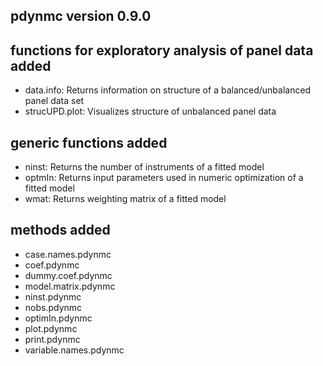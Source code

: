 ## pdynmc version 0.9.0

## functions for exploratory analysis of panel data added
* data.info: Returns information on structure of a balanced/unbalanced panel data set
* strucUPD.plot: Visualizes structure of unbalanced panel data


## generic functions added
* ninst: Returns the number of instruments of a fitted model
* optmIn: Returns input parameters used in numeric optimization of a fitted model
* wmat: Returns weighting matrix of a fitted model


## methods added
* case.names.pdynmc
* coef.pdynmc
* dummy.coef.pdynmc
* model.matrix.pdynmc
* ninst.pdynmc
* nobs.pdynmc
* optimIn.pdynmc
* plot.pdynmc
* print.pdynmc
* variable.names.pdynmc
